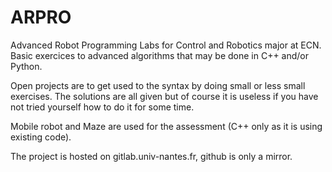# ARPRO
Advanced Robot Programming Labs for Control and Robotics major at ECN.
Basic exercices to advanced algorithms that may be done in C++ and/or Python.

Open projects are to get used to the syntax by doing small or less small exercises. The solutions are all given but of course it is useless if you have not tried yourself how to do it for some time.

Mobile robot and Maze are used for the assessment (C++ only as it is using existing code).

The project is hosted on gitlab.univ-nantes.fr, github is only a mirror.
